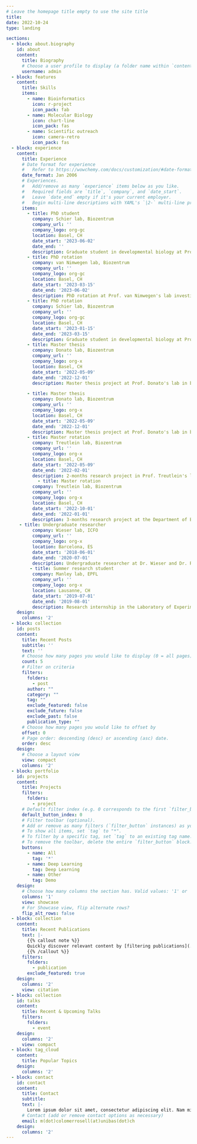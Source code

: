 ```yaml
---
# Leave the homepage title empty to use the site title
title:
date: 2022-10-24
type: landing

sections:
  - block: about.biography
    id: about
    content:
      title: Biography
      # Choose a user profile to display (a folder name within `content/authors/`)
      username: admin
  - block: features
    content:
      title: Skills
      items:
        - name: Bioinformatics
          icon: r-project
          icon_pack: fab
        - name: Molecular Biology
          icon: chart-line
          icon_pack: fas
        - name: Scientific outreach
          icon: camera-retro
          icon_pack: fas
  - block: experience
    content:
      title: Experience
      # Date format for experience
      #   Refer to https://wowchemy.com/docs/customization/#date-format
      date_format: Jan 2006
      # Experiences.
      #   Add/remove as many `experience` items below as you like.
      #   Required fields are `title`, `company`, and `date_start`.
      #   Leave `date_end` empty if it's your current employer.
      #   Begin multi-line descriptions with YAML's `|2-` multi-line prefix.
      items:
        - title: PhD student
          company: Schier lab, Biozentrum
          company_url: ''
          company_logo: org-gc
          location: Basel, CH
          date_start: '2023-06-02'
          date_end: ''
          description: Graduate student in developmental biology at Prof. Schier's lab.
        - title: PhD rotation
          company: van Nimwegen lab, Biozentrum
          company_url: ''
          company_logo: org-gc
          location: Basel, CH
          date_start: '2023-03-15'
          date_end: '2023-06-02'
          description: PhD rotation at Prof. van Nimwegen's lab investigating promoter-enhancer interactoins.
        - title: PhD rotation
          company: Schier lab, Biozentrum
          company_url: ''
          company_logo: org-gc
          location: Basel, CH
          date_start: '2023-01-15'
          date_end: '2023-03-15'
          description: Graduate student in developmental biology at Prof. Schier's lab studying gene regulatory networks of early zebrafish embryogenesis.
        - title: Master thesis
          company: Donato lab, Biozentrum
          company_url: ''
          company_logo: org-x
          location: Basel, CH
          date_start: '2022-05-09'
          date_end: '2022-12-01'
          description: Master thesis project at Prof. Donato's lab in brain-machine interfaces on rodents using 2-photon imaging.

        - title: Master thesis
          company: Donato lab, Biozentrum
          company_url: ''
          company_logo: org-x
          location: Basel, CH
          date_start: '2022-05-09'
          date_end: '2022-12-01'
          description: Master thesis project at Prof. Donato's lab in brain-machine interfaces on rodents using 2-photon imaging.
        - title: Master rotation
          company: Treutlein lab, Biozentrum
          company_url: ''
          company_logo: org-x
          location: Basel, CH
          date_start: '2022-05-09'
          date_end: '2022-02-01'
          description: 2-months research project in Prof. Treutlein's lab characterising cerebral organoids through image analysis.
            - title: Master rotation
          company: Treutlein lab, Biozentrum
          company_url: ''
          company_logo: org-x
          location: Basel, CH
          date_start: '2022-10-01'
          date_end: '2022-01-01'
          description: 3-months research project at the Department of Biosystems Science and Engineering in Prof. D.J. Müller's biophysics group where I used atomic force microscopy to study cell adhesion.
     - title: Undergraduate researcher
          company: Wieser lab, ICFO
          company_url: ''
          company_logo: org-x
          location: Barcelona, ES
          date_start: '2018-06-01'
          date_end: '2020-07-01'
          description: Undergraduate researcher at Dr. Wieser and Dr. Ruprecht labs working on cell migration.
         - title: Summer research student
          company: Manley lab, EPFL
          company_url: ''
          company_logo: org-x
          location: Lausanne, CH
          date_start: '2019-07-01'
          date_end: '2019-08-01'
          description: Research internship in the Laboratory of Experimental Biophysics from Prof. Manley. Granted by the EPFL Life Sciences Summer Research Program.
    design:
      columns: '2'
  - block: collection
    id: posts
    content:
      title: Recent Posts
      subtitle: ''
      text: ''
      # Choose how many pages you would like to display (0 = all pages)
      count: 5
      # Filter on criteria
      filters:
        folders:
          - post
        author: ""
        category: ""
        tag: ""
        exclude_featured: false
        exclude_future: false
        exclude_past: false
        publication_type: ""
      # Choose how many pages you would like to offset by
      offset: 0
      # Page order: descending (desc) or ascending (asc) date.
      order: desc
    design:
      # Choose a layout view
      view: compact
      columns: '2'
  - block: portfolio
    id: projects
    content:
      title: Projects
      filters:
        folders:
          - project
      # Default filter index (e.g. 0 corresponds to the first `filter_button` instance below).
      default_button_index: 0
      # Filter toolbar (optional).
      # Add or remove as many filters (`filter_button` instances) as you like.
      # To show all items, set `tag` to "*".
      # To filter by a specific tag, set `tag` to an existing tag name.
      # To remove the toolbar, delete the entire `filter_button` block.
      buttons:
        - name: All
          tag: '*'
        - name: Deep Learning
          tag: Deep Learning
        - name: Other
          tag: Demo
    design:
      # Choose how many columns the section has. Valid values: '1' or '2'.
      columns: '1'
      view: showcase
      # For Showcase view, flip alternate rows?
      flip_alt_rows: false
  - block: collection
    content:
      title: Recent Publications
      text: |-
        {{% callout note %}}
        Quickly discover relevant content by [filtering publications](./publication/).
        {{% /callout %}}
      filters:
        folders:
          - publication
        exclude_featured: true
    design:
      columns: '2'
      view: citation
  - block: collection
    id: talks
    content:
      title: Recent & Upcoming Talks
      filters:
        folders:
          - event
    design:
      columns: '2'
      view: compact
  - block: tag_cloud
    content:
      title: Popular Topics
    design:
      columns: '2'
  - block: contact
    id: contact
    content:
      title: Contact
      subtitle:
      text: |-
        Lorem ipsum dolor sit amet, consectetur adipiscing elit. Nam mi diam, venenatis ut magna et, vehicula efficitur enim.
      # Contact (add or remove contact options as necessary)
      email: m(dot)colomerrosell(at)unibas(dot)ch
    design:
      columns: '2'
---
```

